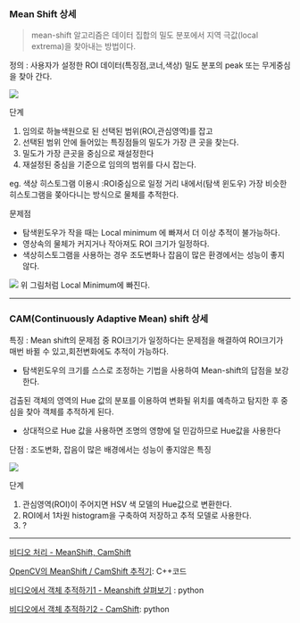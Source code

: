 ### Mean Shift 상세 

> mean-shift 알고리즘은 데이터 집합의 밀도 분포에서 지역 극값(local extrema)을 찾아내는 방법이다.

정의 : 사용자가 설정한 ROI 데이터(특징점,코너,색상) 밀도 분포의 peak 또는 무게중심을 찾아 간다.

![](https://i.imgur.com/o1vAQyg.png)

단계
1. 임의로 하늘색원으로 된 선택된 범위(ROI,관심영역)를 잡고
2. 선택된 범위 안에 들어있는 특징점들의 밀도가 가장 큰 곳을 찾는다. 
3. 밀도가 가장 큰곳을 중심으로 재설정한다
4. 재설정된 중심을 기준으로 임의의 범위를 다시 잡는다.

eg. 색상 히스토그램 이용시  :ROI중심으로 일정 거리 내에서(탐색 윈도우) 가장 비슷한 히스토그램을 쫒아다니는 방식으로 물체를 추적한다.

문제점
- 탐색윈도우가 작을 때는 Local minimum 에 빠져서 더 이상 추적이 불가능하다.
- 영상속의 물체가 커지거나 작아져도 ROI 크기가 일정하다.
- 색상히스토그램을 사용하는 경우 조도변화나 잡음이 많은 환경에서는 성능이 좋지 않다.


![](http://img1.daumcdn.net/thumb/R1920x0/?fname=http%3A%2F%2Fcfile22.uf.tistory.com%2Fimage%2F1606F43C4EF8F8532B803B)
위 그림처럼 Local Minimum에 빠진다. 



---


### CAM(Continuously Adaptive Mean) shift 상세 

특징 : Mean shift의 문제점 중 ROI크기가 일정하다는 문제점을 해결하여 ROI크기가 매번 바뀔 수 있고,회전변화에도 추적이 가능하다.
- 탐색윈도우의 크기를 스스로 조정하는 기법을 사용하여 Mean-shift의 답점을 보강한다.


검출된 객체의 영역의 Hue 값의 분포를 이용하여 변화될 위치를 예측하고 탐지한 후 중심을 찾아 객체를 추적하게 된다. 
- 상대적으로 Hue 값을 사용하면 조명의 영향에 덜 민감하므로 Hue값을 사용한다


단점 : 조도변화, 잡음이 많은 배경에서는 성능이 좋지않은 특징

![](https://i.imgur.com/CZeuyTR.png)

단계
1. 관심영역(ROI)이 주어지면 HSV 색 모델의 Hue값으로 변환한다. 
2. ROI에서 1차원 histogram을 구축하여 저장하고 추적 모델로 사용한다.
3. ?

---

[비디오 처리 - MeanShift, CamShift](https://blog.naver.com/warchife/221136545517)

[OpenCV의 MeanShift / CamShift 추적기](http://darkpgmr.tistory.com/111): C++코드 

[비디오에서 객체 추적하기1 -  Meanshift 살펴보기](http://sams.epaiai.com/220658244422) : python

[비디오에서 객체 추적하기2 - CamShift](http://sams.epaiai.com/220659310860): python

